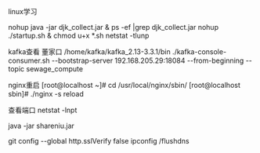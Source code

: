 linux学习

nohup java -jar djk_collect.jar &
ps -ef |grep djk_collect.jar
nohup ./startup.sh &
chmod u+x *.sh
netstat -tlunp

kafka查看 董家口
/home/kafka/kafka_2.13-3.3.1/bin
./kafka-console-consumer.sh --bootstrap-server 192.168.205.29:18084 --from-beginning --topic sewage_compute

nginx重启
[root@localhost ~]# cd /usr/local/nginx/sbin/
[root@localhost sbin]# ./nginx -s reload

查看端口
netstat -lnpt

java -jar shareniu.jar

git config --global http.sslVerify false
ipconfig /flushdns
